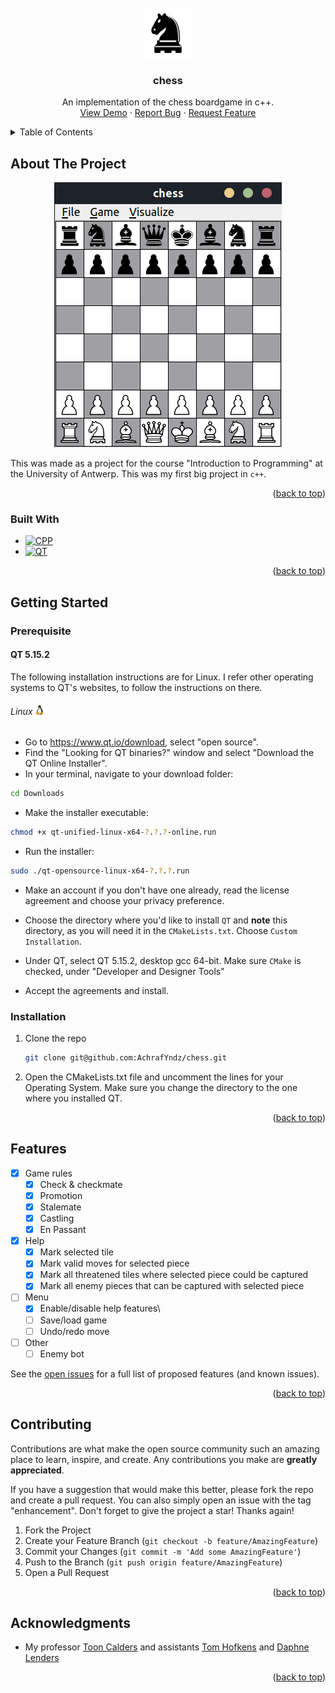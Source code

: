 <!-- PROJECT LOGO -->
<br />
<div align="center">
  <a href="https://github.com/github_username/chess">
    <img src="resources/black-knight.svg" alt="Logo" width="80" height="80">
  </a>

<h3 align="center">chess</h3>

  <p align="center">
    An implementation of the chess boardgame in c++. 
    <br />
    <a href="https://github.com/AchrafYndz/chess">View Demo</a>
    ·
    <a href="https://github.com/AchrafYndz/chess/issues">Report Bug</a>
    ·
    <a href="https://github.com/AchrafYndz/chess/issues">Request Feature</a>
  </p>
</div>



<!-- TABLE OF CONTENTS -->
<details>
  <summary>Table of Contents</summary>
  <ol>
    <li>
      <a href="#about-the-project">About The Project</a>
      <ul>
        <li><a href="#built-with">Built With</a></li>
      </ul>
    </li>
    <li>
      <a href="#getting-started">Getting Started</a>
      <ul>
        <li><a href="#prerequisite">Prerequisite</a></li>
        <li><a href="#installation">Installation</a></li>
      </ul>
    </li>
    <li><a href="#features">Features</a></li>
    <li><a href="#contributing">Contributing</a></li>
    <li><a href="#acknowledgments">Acknowledgments</a></li>
  </ol>
</details>



<!-- ABOUT THE PROJECT -->

## About The Project

<p align="center">
  <img src="images/screenshot.png" alt="chess screenshot" />
</p>

This was made as a project for the course "Introduction to Programming" at the University of Antwerp. This was my first
big project in `c++`.

<p align="right">(<a href="#top">back to top</a>)</p>

### Built With

* [![CPP][cpp.com]][cpp-url]
* [![QT][qt.io]][qt-url]

<p align="right">(<a href="#top">back to top</a>)</p>

<!-- GETTING STARTED -->

## Getting Started

### Prerequisite

#### QT 5.15.2

The following installation instructions are for Linux. I refer other operating systems to QT's websites, to follow the
instructions on there.

###### Linux <img src="images/linux-logo.png" alt="linux logo" width="15"/>

* Go to https://www.qt.io/download, select "open source".
* Find the "Looking for QT binaries?" window and select "Download
  the QT Online Installer".
* In your terminal, navigate to your download folder:

```bash
cd Downloads
```

* Make the installer executable:

```bash
chmod +x qt-unified-linux-x64-?.?.?-online.run
```

* Run the installer:

```bash
sudo ./qt-opensource-linux-x64-?.?.?.run
```

* Make an account if you don't have one already, read the license agreement and choose your privacy preference.

* Choose the directory where you'd like to install `QT` and **note** this directory, as you will need it in the
  `CMakeLists.txt`. Choose `Custom Installation`.

* Under QT, select QT 5.15.2, desktop gcc 64-bit. Make sure `CMake` is checked, under "Developer and Designer Tools"

* Accept the agreements and install.

### Installation

1. Clone the repo
   ```sh
   git clone git@github.com:AchrafYndz/chess.git
   ```
2. Open the CMakeLists.txt file and uncomment the lines for your Operating System. Make sure you change the directory to
   the one where you installed QT.

<p align="right">(<a href="#top">back to top</a>)</p>


<!-- FEATURES -->

## Features

- [X] Game rules
    - [X] Check & checkmate
    - [X] Promotion
    - [X] Stalemate
    - [X] Castling
    - [X] En Passant
- [X] Help
    - [X] Mark selected tile
    - [X] Mark valid moves for selected piece
    - [X] Mark all threatened tiles where selected piece could be captured
    - [X] Mark all enemy pieces that can be captured with selected piece
- [ ] Menu
    - [X] Enable/disable help features\
    - [ ] Save/load game
    - [ ] Undo/redo move
- [ ] Other
    - [ ] Enemy bot

See the [open issues](https://github.com/AchrafYndz/chess/issues) for a full list of proposed features (and known
issues).

<p align="right">(<a href="#top">back to top</a>)</p>



<!-- CONTRIBUTING -->

## Contributing

Contributions are what make the open source community such an amazing place to learn, inspire, and create. Any
contributions you make are **greatly appreciated**.

If you have a suggestion that would make this better, please fork the repo and create a pull request. You can also
simply open an issue with the tag "enhancement".
Don't forget to give the project a star! Thanks again!

1. Fork the Project
2. Create your Feature Branch (`git checkout -b feature/AmazingFeature`)
3. Commit your Changes (`git commit -m 'Add some AmazingFeature'`)
4. Push to the Branch (`git push origin feature/AmazingFeature`)
5. Open a Pull Request

<p align="right">(<a href="#top">back to top</a>)</p>




<!-- ACKNOWLEDGMENTS -->

## Acknowledgments

* My professor [Toon Calders](https://github.com/tcalders) and assistants [Tom Hofkens](https://github.com/thofkens) and [Daphne Lenders]()

<p align="right">(<a href="#top">back to top</a>)</p>



<!-- MARKDOWN LINKS & IMAGES -->

[cpp-url]: https://cplusplus.com

[cpp.com]: https://img.shields.io/badge/c%2B%2B-0769AD?style=for-the-badge&logo=c%2B%2B&logoColor=white

[qt-url]: https://www.qt.io

[qt.io]: https://img.shields.io/badge/Qt-%23217346.svg?style=for-the-badge&logo=Qt&logoColor=white